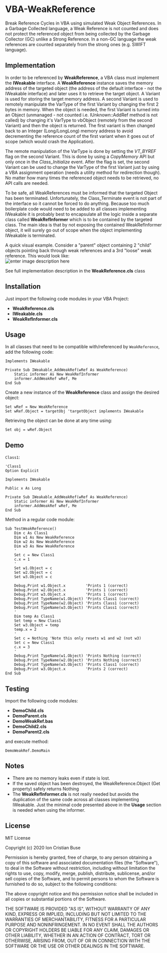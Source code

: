 # VBA-WeakReference
Break Reference Cycles in VBA using simulated Weak Object References. In a Garbage Collected language, a Weak Reference is not counted and does not protect the referenced object from being collected by the Garbage Collector (GC) unlike a Strong Reference. In a non-GC language the weak references are counted separately from the strong ones (e.g. SWIFT language).

## Implementation
In order to be referenced by **WeakReference**, a VBA class must implement the **IWeakable** interface. A **WeakReference** instance saves the memory address of the targeted object (the address of the default interface - not the IWeakable interface) and later uses it to retrieve the target object.
A Variant is used for storing the target memory address. A second Variant is used to remotely manipulate the VarType of the first Variant by changing the first 2 bytes in memory.
When the object is needed, the first Variant is turned into an Object (unmanaged - not counted i.e. IUnknown::AddRef method is not called) by changing it's VarType to vbObject (remotely from the second Variant) and then the object is returned. The first variant is then changed back to an Integer (Long/LongLong) memory address to avoid decrementing the reference count of the first variant when it goes out of scope (which would crash the Application).

The remote manipulation of the VarType is done by setting the *VT_BYREF* flag on the second Variant. This is done by using a *CopyMemory* API but only once in the *Class_Initialize* event. After the flag is set, the second Variant can be used to change the VarType of the first Variant just by using a VBA assignment operation (needs a utility method for redirection though). No matter how many times the referenced object needs to be retrieved, no API calls are needed.

To be safe, all WeakReferences must be informed that the targeted Object has been terminated. Unfortunately, the Class_Terminate event is not part of the interface so it cannot be forced to do anything. Because too much boilerplate code would need to be added to all classes implementing IWeakable it is probably best to encapsulate all the logic inside a separate class called **WeakRefInformer** which is to be contained by the targeted class. The main idea is that by not exposing the contained WeakRefInformer object, it will surely go out of scope when the object implementing IWeakable is terminated.

A quick visual example. Consider a "parent" object containing 2 "child" objects pointing back through weak references and a 3rd "loose" weak reference. This would look like:  
![enter image description here](https://i.stack.imgur.com/7VhWj.png)

See full implementation description in the **WeakReference.cls** class

## Installation
Just import the following code modules in your VBA Project:
* **WeakReference.cls**
* **IWeakable.cls**
* **WeakRefInformer.cls**

## Usage
In all classes that need to be compatible with/referenced by ```WeakReference```, add the following code:
```VBA
Implements IWeakable

Private Sub IWeakable_AddWeakRef(wRef As WeakReference)
    Static informer As New WeakRefInformer
    informer.AddWeakRef wRef, Me
End Sub
```
Create a new instance of the **WeakReference** class and assign the desired object:
```VBA
Set wRef = New WeakReference
Set wRef.Object = targetObj 'targetObject implements IWeakable
```

Retrieving the object can be done at any time using:
```vba
Set obj = wRef.Object
```

## Demo

```Class1```:
```VBA
'Class1
Option Explicit

Implements IWeakable

Public x As Long

Private Sub IWeakable_AddWeakRef(wRef As WeakReference)
    Static informer As New WeakRefInformer
    informer.AddWeakRef wRef, Me
End Sub
```
Method in a regular code module:
```VBA
Sub TestWeakReference()
    Dim c As Class1
    Dim w1 As New WeakReference
    Dim w2 As New WeakReference
    Dim w3 As New WeakReference
    '
    Set c = New Class1
    c.x = 1
    '
    Set w1.Object = c
    Set w2.Object = c
    Set w3.Object = c
    
    Debug.Print w1.Object.x         'Prints 1 (correct)
    Debug.Print w2.Object.x         'Prints 1 (correct)
    Debug.Print w3.Object.x         'Prints 1 (correct)
    Debug.Print TypeName(w1.Object) 'Prints Class1 (correct)
    Debug.Print TypeName(w2.Object) 'Prints Class1 (correct)
    Debug.Print TypeName(w3.Object) 'Prints Class1 (correct)
    '
    Dim temp As Class1
    Set temp = New Class1
    Set w3.Object = temp
    temp.x = 2
    '
    Set c = Nothing 'Note this only resets w1 and w2 (not w3)
    Set c = New Class1
    c.x = 3
    '
    Debug.Print TypeName(w1.Object) 'Prints Nothing (correct)
    Debug.Print TypeName(w2.Object) 'Prints Nothing (correct)
    Debug.Print TypeName(w3.Object) 'Prints Class1 (correct)
    Debug.Print w3.Object.x         'Prints 2 (correct)
End Sub
```

## Testing

Import the following code modules:
* **DemoChild.cls**
* **DemoParent.cls**
* **DemoWeakRef.bas**
* **DemoChild2.cls**
* **DemoParent2.cls**

and execute method:
```vba
DemoWeakRef.DemoMain
```

## Notes
* There are no memory leaks even if state is lost.
* If the saved object has been destroyed, the WeakReference.Object (Get property) safely  returns Nothing
* The **WeakRefInformer.cls** is not really needed but avoids the duplication of the same code across all classes implementing IWeakable. Just the minimal code presented above in the **Usage** section is needed when using the informer.
## License
MIT License

Copyright (c) 2020 Ion Cristian Buse

Permission is hereby granted, free of charge, to any person obtaining a copy of this software and associated documentation files (the "Software"), to deal in the Software without restriction, including without limitation the rights to use, copy, modify, merge, publish, distribute, sublicense, and/or sell copies of the Software, and to permit persons to whom the Software is furnished to do so, subject to the following conditions:

The above copyright notice and this permission notice shall be included in all copies or substantial portions of the Software.

THE SOFTWARE IS PROVIDED "AS IS", WITHOUT WARRANTY OF ANY KIND, EXPRESS OR IMPLIED, INCLUDING BUT NOT LIMITED TO THE WARRANTIES OF MERCHANTABILITY, FITNESS FOR A PARTICULAR PURPOSE AND NONINFRINGEMENT. IN NO EVENT SHALL THE AUTHORS OR COPYRIGHT HOLDERS BE LIABLE FOR ANY CLAIM, DAMAGES OR OTHER LIABILITY, WHETHER IN AN ACTION OF CONTRACT, TORT OR OTHERWISE, ARISING FROM, OUT OF OR IN CONNECTION WITH THE SOFTWARE OR THE USE OR OTHER DEALINGS IN THE SOFTWARE.